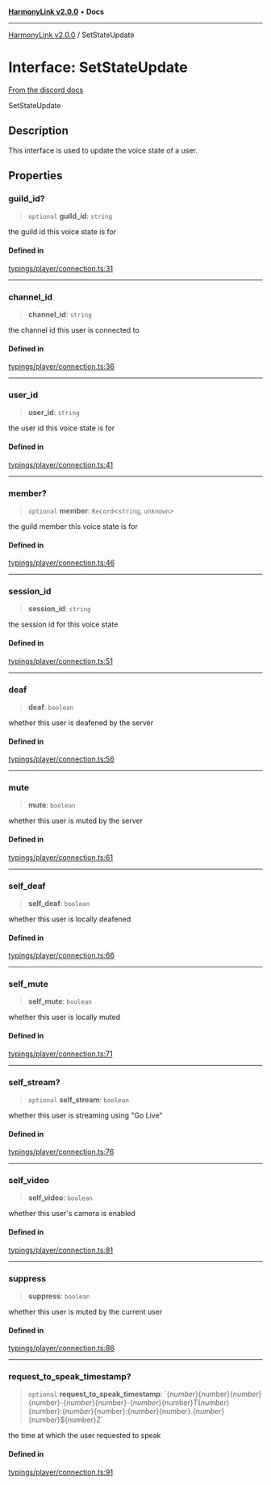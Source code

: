 [**HarmonyLink v2.0.0**](../README.md) • **Docs**

***

[HarmonyLink v2.0.0](../globals.md) / SetStateUpdate

# Interface: SetStateUpdate

[From the discord docs](https://discord.com/developers/docs/resources/voice#voice-state-object)

 SetStateUpdate

## Description

This interface is used to update the voice state of a user.

## Properties

### guild\_id?

> `optional` **guild\_id**: `string`

the guild id this voice state is for

#### Defined in

[typings/player/connection.ts:31](https://github.com/Joniii11/HarmonyLink/blob/master/src/typings/player/connection.ts#L31)

***

### channel\_id

> **channel\_id**: `string`

the channel id this user is connected to

#### Defined in

[typings/player/connection.ts:36](https://github.com/Joniii11/HarmonyLink/blob/master/src/typings/player/connection.ts#L36)

***

### user\_id

> **user\_id**: `string`

the user id this voice state is for

#### Defined in

[typings/player/connection.ts:41](https://github.com/Joniii11/HarmonyLink/blob/master/src/typings/player/connection.ts#L41)

***

### member?

> `optional` **member**: `Record`\<`string`, `unknown`\>

the guild member this voice state is for

#### Defined in

[typings/player/connection.ts:46](https://github.com/Joniii11/HarmonyLink/blob/master/src/typings/player/connection.ts#L46)

***

### session\_id

> **session\_id**: `string`

the session id for this voice state

#### Defined in

[typings/player/connection.ts:51](https://github.com/Joniii11/HarmonyLink/blob/master/src/typings/player/connection.ts#L51)

***

### deaf

> **deaf**: `boolean`

whether this user is deafened by the server

#### Defined in

[typings/player/connection.ts:56](https://github.com/Joniii11/HarmonyLink/blob/master/src/typings/player/connection.ts#L56)

***

### mute

> **mute**: `boolean`

whether this user is muted by the server

#### Defined in

[typings/player/connection.ts:61](https://github.com/Joniii11/HarmonyLink/blob/master/src/typings/player/connection.ts#L61)

***

### self\_deaf

> **self\_deaf**: `boolean`

whether this user is locally deafened

#### Defined in

[typings/player/connection.ts:66](https://github.com/Joniii11/HarmonyLink/blob/master/src/typings/player/connection.ts#L66)

***

### self\_mute

> **self\_mute**: `boolean`

whether this user is locally muted

#### Defined in

[typings/player/connection.ts:71](https://github.com/Joniii11/HarmonyLink/blob/master/src/typings/player/connection.ts#L71)

***

### self\_stream?

> `optional` **self\_stream**: `boolean`

whether this user is streaming using "Go Live"

#### Defined in

[typings/player/connection.ts:76](https://github.com/Joniii11/HarmonyLink/blob/master/src/typings/player/connection.ts#L76)

***

### self\_video

> **self\_video**: `boolean`

whether this user's camera is enabled

#### Defined in

[typings/player/connection.ts:81](https://github.com/Joniii11/HarmonyLink/blob/master/src/typings/player/connection.ts#L81)

***

### suppress

> **suppress**: `boolean`

whether this user is muted by the current user

#### Defined in

[typings/player/connection.ts:86](https://github.com/Joniii11/HarmonyLink/blob/master/src/typings/player/connection.ts#L86)

***

### request\_to\_speak\_timestamp?

> `optional` **request\_to\_speak\_timestamp**: \`$\{number\}$\{number\}$\{number\}$\{number\}-$\{number\}$\{number\}-$\{number\}$\{number\}T$\{number\}$\{number\}:$\{number\}$\{number\}:$\{number\}$\{number\}.$\{number\}$\{number\}$\{number\}Z\`

the time at which the user requested to speak

#### Defined in

[typings/player/connection.ts:91](https://github.com/Joniii11/HarmonyLink/blob/master/src/typings/player/connection.ts#L91)
